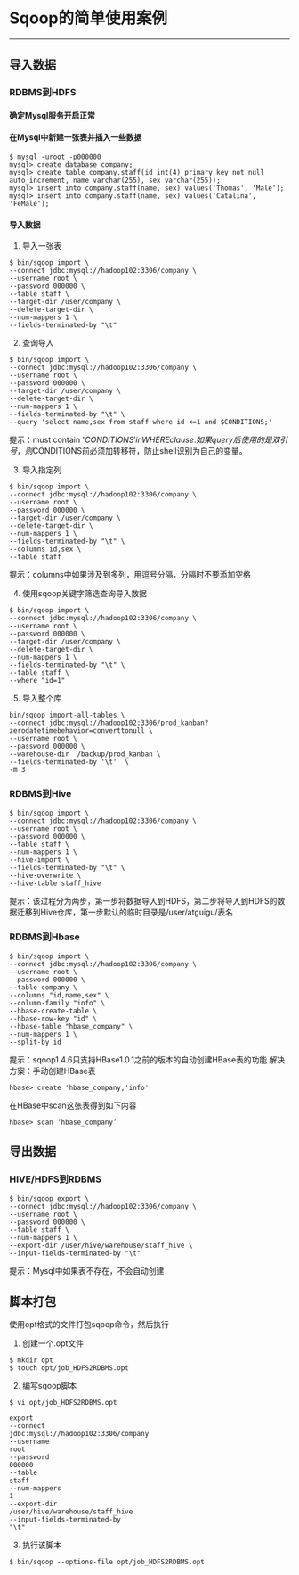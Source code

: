 # Sqoop的简单使用案例

---

## 导入数据

### RDBMS到HDFS
####    确定Mysql服务开启正常
####    在Mysql中新建一张表并插入一些数据

```
$ mysql -uroot -p000000
mysql> create database company;
mysql> create table company.staff(id int(4) primary key not null auto_increment, name varchar(255), sex varchar(255));
mysql> insert into company.staff(name, sex) values('Thomas', 'Male');
mysql> insert into company.staff(name, sex) values('Catalina', 'FeMale');
```

#### 导入数据

1.  导入一张表

```
$ bin/sqoop import \
--connect jdbc:mysql://hadoop102:3306/company \
--username root \
--password 000000 \
--table staff \
--target-dir /user/company \
--delete-target-dir \
--num-mappers 1 \
--fields-terminated-by "\t"
```

2.  查询导入

```
$ bin/sqoop import \
--connect jdbc:mysql://hadoop102:3306/company \
--username root \
--password 000000 \
--target-dir /user/company \
--delete-target-dir \
--num-mappers 1 \
--fields-terminated-by "\t" \
--query 'select name,sex from staff where id <=1 and $CONDITIONS;'
```
提示：must contain '$CONDITIONS' in WHERE clause.
如果query后使用的是双引号，则$CONDITIONS前必须加转移符，防止shell识别为自己的变量。

3.  导入指定列

```
$ bin/sqoop import \
--connect jdbc:mysql://hadoop102:3306/company \
--username root \
--password 000000 \
--target-dir /user/company \
--delete-target-dir \
--num-mappers 1 \
--fields-terminated-by "\t" \
--columns id,sex \
--table staff
```
提示：columns中如果涉及到多列，用逗号分隔，分隔时不要添加空格

4.  使用sqoop关键字筛选查询导入数据

```
$ bin/sqoop import \
--connect jdbc:mysql://hadoop102:3306/company \
--username root \
--password 000000 \
--target-dir /user/company \
--delete-target-dir \
--num-mappers 1 \
--fields-terminated-by "\t" \
--table staff \
--where "id=1"
```

5.  导入整个库

```
bin/sqoop import-all-tables \
--connect jdbc:mysql://hadoop102:3306/prod_kanban?zerodatetimebehavior=converttonull \
--username root \
--password 000000 \
--warehouse-dir  /backup/prod_kanban \
--fields-terminated-by '\t'  \
-m 3
```

### RDBMS到Hive
```
$ bin/sqoop import \
--connect jdbc:mysql://hadoop102:3306/company \
--username root \
--password 000000 \
--table staff \
--num-mappers 1 \
--hive-import \
--fields-terminated-by "\t" \
--hive-overwrite \
--hive-table staff_hive
```
提示：该过程分为两步，第一步将数据导入到HDFS，第二步将导入到HDFS的数据迁移到Hive仓库，第一步默认的临时目录是/user/atguigu/表名

### RDBMS到Hbase

```
$ bin/sqoop import \
--connect jdbc:mysql://hadoop102:3306/company \
--username root \
--password 000000 \
--table company \
--columns "id,name,sex" \
--column-family "info" \
--hbase-create-table \
--hbase-row-key "id" \
--hbase-table "hbase_company" \
--num-mappers 1 \
--split-by id
```

提示：sqoop1.4.6只支持HBase1.0.1之前的版本的自动创建HBase表的功能
解决方案：手动创建HBase表

```
hbase> create 'hbase_company,'info'
```

在HBase中scan这张表得到如下内容

```
hbase> scan ‘hbase_company’
```

## 导出数据

### HIVE/HDFS到RDBMS
```
$ bin/sqoop export \
--connect jdbc:mysql://hadoop102:3306/company \
--username root \
--password 000000 \
--table staff \
--num-mappers 1 \
--export-dir /user/hive/warehouse/staff_hive \
--input-fields-terminated-by "\t"
```
提示：Mysql中如果表不存在，不会自动创建

## 脚本打包
使用opt格式的文件打包sqoop命令，然后执行

1.  创建一个.opt文件

```
$ mkdir opt
$ touch opt/job_HDFS2RDBMS.opt
```

2.  编写sqoop脚本

```
$ vi opt/job_HDFS2RDBMS.opt

export
--connect
jdbc:mysql://hadoop102:3306/company
--username
root
--password
000000
--table
staff
--num-mappers
1
--export-dir
/user/hive/warehouse/staff_hive
--input-fields-terminated-by
"\t"
```

3.  执行该脚本

```
$ bin/sqoop --options-file opt/job_HDFS2RDBMS.opt
```
